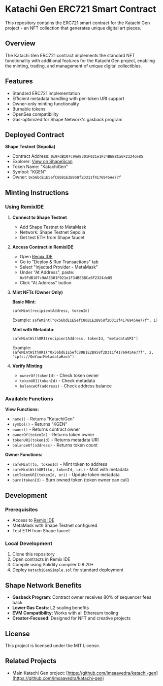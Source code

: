 # Katachi Gen ERC721 Smart Contract

This repository contains the ERC721 smart contract for the Katachi Gen project - an NFT collection that generates unique digital art pieces.

## Overview

The Katachi Gen ERC721 contract implements the standard NFT functionality with additional features for the Katachi Gen project, enabling the minting, trading, and management of unique digital collectibles.

## Features

- Standard ERC721 implementation
- Efficient metadata handling with per-token URI support
- Owner-only minting functionality
- Burnable tokens
- OpenSea compatibility
- Gas-optimized for Shape Network's gasback program

## Deployed Contract

**Shape Testnet (Sepolia)**
- Contract Address: `0x9FdB107c9AAE301F021e1F34BEB8Ca6F2324de85`
- Explorer: [View on ShapeScan](https://sepolia.shapescan.xyz/address/0x9FdB107c9AAE301F021e1F34BEB8Ca6F2324de85)
- Token Name: "KatachiGen"
- Symbol: "KGEN"
- Owner: `0x56bdE1E5efC80B1E2B958f2D311f4176945Ae77f`

## Minting Instructions

### Using RemixIDE

1. **Connect to Shape Testnet**
   - Add Shape Testnet to MetaMask
   - Network: Shape Testnet Sepolia
   - Get test ETH from Shape faucet

2. **Access Contract in RemixIDE**
   - Open [Remix IDE](https://remix.ethereum.org/)
   - Go to "Deploy & Run Transactions" tab
   - Select "Injected Provider - MetaMask"
   - Under "At Address", paste: `0x9FdB107c9AAE301F021e1F34BEB8Ca6F2324de85`
   - Click "At Address" button

3. **Mint NFTs (Owner Only)**
   
   **Basic Mint:**
   ```
   safeMint(recipientAddress, tokenId)
   ```
   Example: `safeMint("0x56bdE1E5efC80B1E2B958f2D311f4176945Ae77f", 1)`
   
   **Mint with Metadata:**
   ```
   safeMintWithURI(recipientAddress, tokenId, "metadataURI")
   ```
   Example: `safeMintWithURI("0x56bdE1E5efC80B1E2B958f2D311f4176945Ae77f", 2, "ipfs://QmYourMetadataHash")`

4. **Verify Minting**
   - `ownerOf(tokenId)` - Check token owner
   - `tokenURI(tokenId)` - Check metadata
   - `balanceOf(address)` - Check address balance

### Available Functions

**View Functions:**
- `name()` - Returns "KatachiGen"
- `symbol()` - Returns "KGEN"
- `owner()` - Returns contract owner
- `ownerOf(tokenId)` - Returns token owner
- `tokenURI(tokenId)` - Returns metadata URI
- `balanceOf(address)` - Returns token count

**Owner Functions:**
- `safeMint(to, tokenId)` - Mint token to address
- `safeMintWithURI(to, tokenId, uri)` - Mint with metadata
- `setTokenURI(tokenId, uri)` - Update token metadata
- `burn(tokenId)` - Burn owned token (token owner can call)

## Development

### Prerequisites

- Access to [Remix IDE](https://remix.ethereum.org/)
- MetaMask with Shape Testnet configured
- Test ETH from Shape faucet

### Local Development

1. Clone this repository
2. Open contracts in Remix IDE
3. Compile using Solidity compiler 0.8.20+
4. Deploy `KatachiGenSimple.sol` for standard deployment

## Shape Network Benefits

- **Gasback Program**: Contract owner receives 80% of sequencer fees back
- **Lower Gas Costs**: L2 scaling benefits
- **EVM Compatibility**: Works with all Ethereum tooling
- **Creator-Focused**: Designed for NFT and creative projects

## License

This project is licensed under the MIT License.

## Related Projects

- Main Katachi Gen project: [https://github.com/jmsaavedra/katachi-gen](https://github.com/jmsaavedra/katachi-gen)